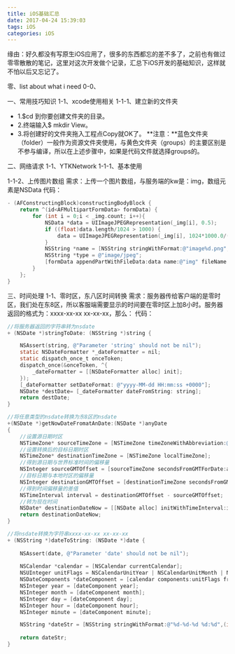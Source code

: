 ```yaml
---
title: iOS基础汇总
date: 2017-04-24 15:39:03
tags: iOS
categories: iOS
---
```


缘由：好久都没有写原生iOS应用了，很多的东西都忘的差不多了，之前也有做过零零散散的笔记，这里对这次开发做个记录，汇总下iOS开发的基础知识，这样就不怕以后又忘记了。

<!--more-->

零、list about what i need
0-0、

一、常用技巧知识
1-1、xcode使用相关
1-1-1、建立新的文件夹

* 1.$cd 到你要创建文件夹的目录。
* 2.终端输入$ mkdir View。
* 3.将创建好的文件夹拖入工程点Copy就OK了。
**注意：**蓝色文件夹（folder）一般作为资源文件夹使用，与黄色文件夹（groups）的主要区别是不参与编译，所以在上述步骤中，如果是代码文件就选择groups的。


二、网络请求
1-1、YTKNetwork
1-1-1、基本使用

1-1-2、上传图片数组
需求：上传一个图片数组，与服务端的kw是：img，数组元素是NSData
代码：
```objectivec
- (AFConstructingBlock)constructingBodyBlock {
    return ^(id<AFMultipartFormData> formData) {
        for (int i = 0;i < _img.count; i++){
            NSData *data = UIImageJPEGRepresentation(_img[i], 0.5);
            if ((float)data.length/1024 > 1000) {
                data = UIImageJPEGRepresentation(_img[i], 1024*1000.0/(float)data.length);
            }
            NSString *name = [NSString stringWithFormat:@"image%d.png",i];
            NSString *type = @"image/jpeg";
            [formData appendPartWithFileData:data name:@"img" fileName:name mimeType:type];
        }
    };
}
```

三、时间处理
1-1、零时区，东八区时间转换
需求：服务器传给客户端的是零时区，我们处在东8区，所以客服端需要显示的时间要在零时区上加8小时。服务器返回的格式为：xxxx-xx-xx xx-xx-xx，那么：
代码：
```objectivec
//将服务器返回的字符串转为nsdate
+ (NSDate *)stringToDate: (NSString *)string {

    NSAssert(string, @"Parameter 'string' should not be nil");
    static NSDateFormatter *_dateFormatter = nil;
    static dispatch_once_t onceToken;
    dispatch_once(&onceToken, ^{
        _dateFormatter = [[NSDateFormatter alloc] init];
    });
    [_dateFormatter setDateFormat: @"yyyy-MM-dd HH:mm:ss +0000"];
    NSDate *destDate= [_dateFormatter dateFromString: string];
    return destDate;
}

//将任意类型的nsdate转换为东8区的nsdate
+(NSDate *)getNowDateFromatAnDate:(NSDate *)anyDate
{
    //设置源日期时区
    NSTimeZone* sourceTimeZone = [NSTimeZone timeZoneWithAbbreviation:@"UTC"];//或GMT
    //设置转换后的目标日期时区
    NSTimeZone* destinationTimeZone = [NSTimeZone localTimeZone];
    //得到源日期与世界标准时间的偏移量
    NSInteger sourceGMTOffset = [sourceTimeZone secondsFromGMTForDate:anyDate];
    //目标日期与本地时区的偏移量
    NSInteger destinationGMTOffset = [destinationTimeZone secondsFromGMTForDate:anyDate];
    //得到时间偏移量的差值
    NSTimeInterval interval = destinationGMTOffset - sourceGMTOffset;
    //转为现在时间
    NSDate* destinationDateNow = [[NSDate alloc] initWithTimeInterval:interval sinceDate:anyDate];
    return destinationDateNow;
}

//将nsdate转换为字符串xxxx-xx-xx xx-xx-xx
+ (NSString *)dateToString: (NSDate *)date {
    
    NSAssert(date, @"Parameter 'date' should not be nil");
    
    NSCalendar *calendar = [NSCalendar currentCalendar];
    NSUInteger unitFlags = NSCalendarUnitYear | NSCalendarUnitMonth | NSCalendarUnitDay | NSCalendarUnitHour | NSCalendarUnitMinute | NSCalendarUnitSecond;
    NSDateComponents *dateComponent = [calendar components:unitFlags fromDate: date];
    NSInteger year = [dateComponent year];
    NSInteger month = [dateComponent month];
    NSInteger day = [dateComponent day];
    NSInteger hour = [dateComponent hour];
    NSInteger minute = [dateComponent minute];

    NSString *dateStr = [NSString stringWithFormat:@"%d-%d-%d %d:%d",(int)year,(int)month,(int)day,(int)hour,(int)minute];
    
    return dateStr;
}
```